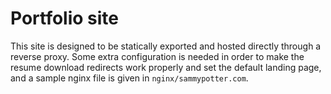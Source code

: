 # Portfolio site

This site is designed to be statically exported and hosted directly through a reverse proxy. Some extra configuration is needed in order to make the resume download redirects work properly and set the default landing page, and a sample nginx file is given in `nginx/sammypotter.com`.

